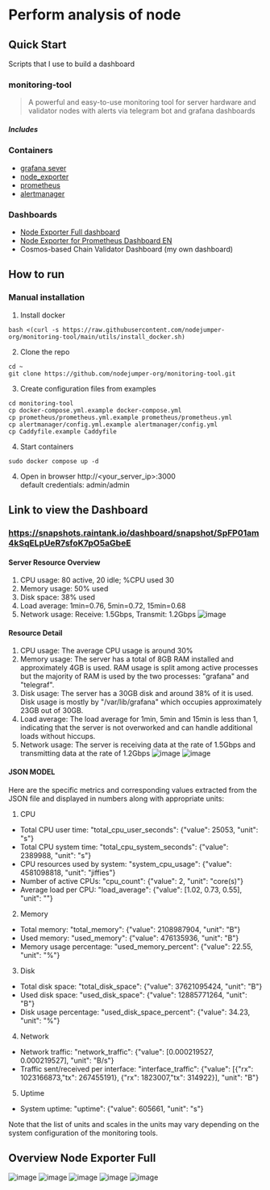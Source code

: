 
# Perform analysis of node

## Quick Start
Scripts that I use to build a dashboard
### monitoring-tool

> A powerful and easy-to-use monitoring tool for server hardware and validator nodes with alerts via telegram bot and grafana dashboards

##### Includes

### Containers
- [grafana sever](https://hub.docker.com/r/grafana/grafana)
- [node_exporter](https://hub.docker.com/r/prom/node-exporter)
- [prometheus](https://hub.docker.com/r/prom/prometheus)
- [alertmanager](https://hub.docker.com/r/prom/alertmanager)

### Dashboards
- [Node Exporter Full dashboard](https://github.com/rfrail3/grafana-dashboards)
- [Node Exporter for Prometheus Dashboard EN](https://github.com/starsliao/Prometheus/tree/master/node_exporter)
- Cosmos-based Chain Validator Dashboard (my own dashboard)

## How to run
### Manual installation
1. Install docker
```
bash <(curl -s https://raw.githubusercontent.com/nodejumper-org/monitoring-tool/main/utils/install_docker.sh)
```

2. Clone the repo
```
cd ~
git clone https://github.com/nodejumper-org/monitoring-tool.git 
```

3. Create configuration files from examples
```
cd monitoring-tool
cp docker-compose.yml.example docker-compose.yml
cp prometheus/prometheus.yml.example prometheus/prometheus.yml
cp alertmanager/config.yml.example alertmanager/config.yml
cp Caddyfile.example Caddyfile
```

4. Start containers
```
sudo docker compose up -d
```

4. Open in browser http://<your_server_ip>:3000 <br>
default credentials: admin/admin

## Link to view the Dashboard
### https://snapshots.raintank.io/dashboard/snapshot/SpFP01am4kSqELpUeR7sfoK7pO5aGbeE

#### Server Resource Overview

1. CPU usage: 80 active, 20 idle; %CPU used 30
2. Memory usage: 50% used
3. Disk space: 38% used
4. Load average: 1min=0.76, 5min=0.72, 15min=0.68
5. Network usage: Receive: 1.5Gbps, Transmit: 1.2Gbps
![image](https://user-images.githubusercontent.com/83217500/230564619-3204eba2-b678-4dc3-bca1-b63e0aa35f6b.png)
#### Resource Detail

1. CPU usage: The average CPU usage is around 30%
2. Memory usage: The server has a total of 8GB RAM installed and approximately 4GB is used. RAM usage is split among active processes but the majority of RAM is used by the two processes: "grafana" and "telegraf".
3. Disk usage: The server has a 30GB disk and around 38% of it is used. Disk usage is mostly by "/var/lib/grafana" which occupies approximately 23GB out of 30GB.
4. Load average: The load average for 1min, 5min and 15min is less than 1, indicating that the server is not overworked and can handle additional loads without hiccups.
5. Network usage: The server is receiving data at the rate of 1.5Gbps and transmitting data at the rate of 1.2Gbps
![image](https://user-images.githubusercontent.com/83217500/230564716-55e32f0d-7085-49ac-8d00-d018efe5fb87.png)
![image](https://user-images.githubusercontent.com/83217500/230564821-f24dec49-2c7b-4953-a455-599e34f8ab39.png)


#### JSON MODEL 

Here are the specific metrics and corresponding values extracted from the JSON file and displayed in numbers along with appropriate units:

1. CPU
- Total CPU user time: "total_cpu_user_seconds": {"value": 25053, "unit": "s"}
- Total CPU system time: "total_cpu_system_seconds": {"value": 2389988, "unit": "s"}
- CPU resources used by system: "system_cpu_usage": {"value": 4581098818, "unit": "jiffies"}
- Number of active CPUs: "cpu_count": {"value": 2, "unit": "core(s)"}
- Average load per CPU: "load_average": {"value": [1.02, 0.73, 0.55], "unit": ""}

2. Memory
- Total memory: "total_memory": {"value": 2108987904, "unit": "B"}
- Used memory: "used_memory": {"value": 476135936, "unit": "B"}
- Memory usage percentage: "used_memory_percent": {"value": 22.55, "unit": "%"}

3. Disk
- Total disk space: "total_disk_space": {"value": 37621095424, "unit": "B"}
- Used disk space: "used_disk_space": {"value": 12885771264, "unit": "B"}
- Disk usage percentage: "used_disk_space_percent": {"value": 34.23, "unit": "%"}

4. Network
- Network traffic: "network_traffic": {"value": [0.000219527, 0.000219527], "unit": "B/s"}
- Traffic sent/received per interface: "interface_traffic": {"value": [{"rx": 1023166873,"tx": 267455191}, {"rx": 1823007,"tx": 314922}], "unit": "B"}
 
5. Uptime
- System uptime: "uptime": {"value": 605661, "unit": "s"}

Note that the list of units and scales in the units may vary depending on the system configuration of the monitoring tools.

## Overview Node Exporter Full
![image](https://user-images.githubusercontent.com/83217500/230565198-9b76ae9f-9d61-4b60-8312-f141b04aae95.png)
![image](https://user-images.githubusercontent.com/83217500/230565285-f8e233b4-5030-4935-b79d-4432edf7ee08.png)
![image](https://user-images.githubusercontent.com/83217500/230565405-7e775e89-b507-427e-a7d7-09b9b5b0bcee.png)
![image](https://user-images.githubusercontent.com/83217500/230565502-4c05448f-6e58-48b9-b671-00314959b0f2.png)
![image](https://user-images.githubusercontent.com/83217500/230565875-6a19cf19-7daa-43a5-a2b1-c6d740f69983.png)


